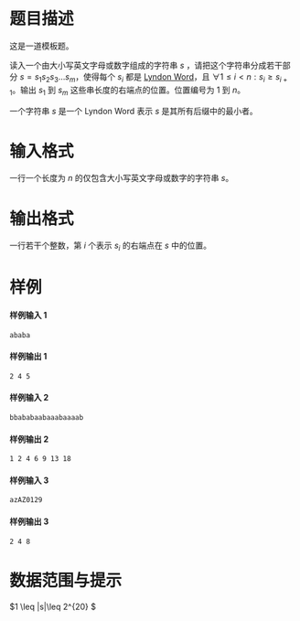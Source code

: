
# 题目描述

这是一道模板题。

读入一个由大小写英文字母或数字组成的字符串 $s$ ，请把这个字符串分成若干部分 $s=s_1s_2s_3\dots s_m$，使得每个 $s_i$ 都是 [Lyndon Word](https://en.wikipedia.org/wiki/Lyndon_word)，且 $\forall 1\leq i <n:s_i \geq s_{i+1}$。输出 $s_1$ 到 $s_m$ 这些串长度的右端点的位置。位置编号为 $1$ 到 $n$。

一个字符串 $s$ 是一个 Lyndon Word 表示 $s$ 是其所有后缀中的最小者。

# 输入格式

一行一个长度为 $n$ 的仅包含大小写英文字母或数字的字符串 $s$。

# 输出格式

一行若干个整数，第 $i$ 个表示 $s_i$ 的右端点在 $s$ 中的位置。

# 样例

#### 样例输入 1
```plain
ababa
```

#### 样例输出 1
```plain
2 4 5
```

#### 样例输入 2
```plain
bbababaabaaabaaaab
```

#### 样例输出 2
```plain
1 2 4 6 9 13 18
```

#### 样例输入 3
```plain
azAZ0129
```

#### 样例输出 3
```plain
2 4 8
```

# 数据范围与提示

$1 \leq |s|\leq 2^{20} $

